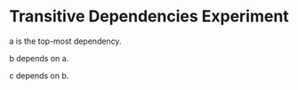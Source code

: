 # Transitive Dependencies Experiment

a is the top-most dependency.

b depends on a.

c depends on b.

